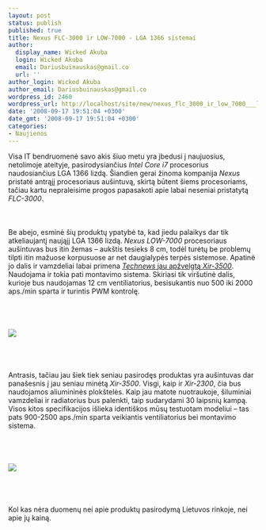 ```yaml
---
layout: post
status: publish
published: true
title: Nexus FLC-3000 ir LOW-7000 - LGA 1366 sistemai
author:
  display_name: Wicked Akuba
  login: Wicked Akuba
  email: Dariusbuinauskas@gmail.co
  url: ''
author_login: Wicked Akuba
author_email: Dariusbuinauskas@gmail.co
wordpress_id: 2460
wordpress_url: http://localhost/site/new/nexus_flc_3000_ir_low_7000___lga_1366_sistemai/
date: '2008-09-17 19:51:04 +0300'
date_gmt: '2008-09-17 19:51:04 +0300'
categories:
- Naujienos
---
```

<p>Visa IT bendruomenė savo akis šiuo metu yra įbedusi į naujuosius, netolimoje ateityje, pasirodysiančius <i>Intel Core i7</i> procesorius naudosiančius LGA 1366 lizdą. Šiandien gerai žinoma kompanija <i>Nexus</i> pristatė antrąjį procesoriaus aušintuvą, skirtą būtent šiems procesoriams, tačiau kartu nepraleisime progos papasakoti apie labai neseniai pristatytą <i>FLC-3000</i>.<br />
<br><br />
<br>Be abejo, esminė šių produktų ypatybė ta, kad jiedu palaikys dar tik atkeliaujantį naująjį LGA 1366 lizdą. <i>Nexus LOW-7000</i> procesoriaus aušintuvas bus itin žemas – aukštis tesieks 8 cm, todėl turėtų be problemų tilpti itin mažuose korpusuose ar net daugialypės terpės sistemose. Apatinė jo dalis ir vamzdeliai labai primena <a class="ns" href="http://www.technews.lt/index.php?id=Kas&amp;Id=2250"><i>Technews</i> jau apžvelgtą <i>Xir-3500</i></a>. Naudojama ir tokia pati montavimo sistema. Skiriasi tik viršutinė dalis, kurioje bus naudojamas 12 cm ventiliatorius, besisukantis nuo 500 iki 2000 aps./min sparta ir turintis PWM kontrolę.<br />
<br><br />
<br><br><img src="http://www.technews.lt/upl/Failai/low-7000_large.jpg"><br><br />
<br><br />
<br>Antrasis, tačiau jau šiek tiek seniau pasirodęs produktas yra aušintuvas dar panašesnis į jau seniau minėtą <i>Xir-3500</i>. Visgi, kaip ir <i>Xir-2300</i>, čia bus naudojamos aliumininės plokštelės. Kaip jau matote nuotraukoje, šiluminiai vamzdeliai ir radiatorius bus palenkti, taip sudarydami 30 laipsnių kampą. Visos kitos specifikacijos išlieka identiškos mūsų testuotam modeliui – tas pats 900-2500 aps./min sparta veikiantis ventiliatorius bei montavimo sistema.<br />
<br><br />
<br><br><img src="http://www.technews.lt/upl/Failai/flc-3000.jpg"><br><br />
<br><br />
<br>Kol kas nėra duomenų nei apie produktų pasirodymą Lietuvos rinkoje, nei apie jų kainą.<br />
<br><br />
<br><br />
<br></p>
